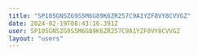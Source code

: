 ```yaml
---
title: "SP105GNSZG9S5M6G89K6ZR257C9A1YZF0VY8CVVGZ"
date: 2024-02-19T08:43:16.391Z
user: SP105GNSZG9S5M6G89K6ZR257C9A1YZF0VY8CVVGZ
layout: "users"
---
```

    